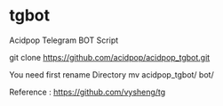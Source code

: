 # tgbot
Acidpop Telegram BOT Script


git clone https://github.com/acidpop/acidpop_tgbot.git

You need first rename Directory
mv acidpop_tgbot/  bot/







Reference : https://github.com/vysheng/tg
